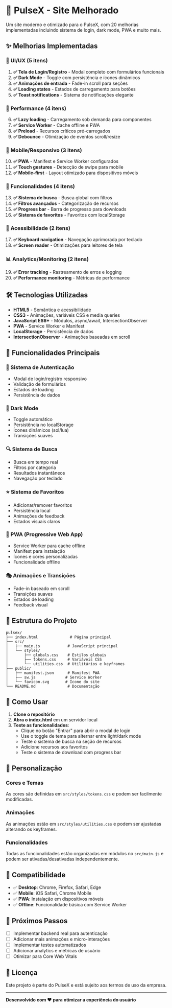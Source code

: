 # 🚀 PulseX - Site Melhorado

Um site moderno e otimizado para o PulseX, com 20 melhorias implementadas incluindo sistema de login, dark mode, PWA e muito mais.

## ✨ Melhorias Implementadas

### 🎨 **UI/UX (5 itens)**
1. **✅ Tela de Login/Registro** - Modal completo com formulários funcionais
2. **✅ Dark Mode** - Toggle com persistência e ícones dinâmicos
3. **✅ Animações de entrada** - Fade-in scroll para seções
4. **✅ Loading states** - Estados de carregamento para botões
5. **✅ Toast notifications** - Sistema de notificações elegante

### 🚀 **Performance (4 itens)**
6. **✅ Lazy loading** - Carregamento sob demanda para componentes
7. **✅ Service Worker** - Cache offline e PWA
8. **✅ Preload** - Recursos críticos pré-carregados
9. **✅ Debounce** - Otimização de eventos scroll/resize

### 📱 **Mobile/Responsivo (3 itens)**
10. **✅ PWA** - Manifest e Service Worker configurados
11. **✅ Touch gestures** - Detecção de swipe para mobile
12. **✅ Mobile-first** - Layout otimizado para dispositivos móveis

### 🔧 **Funcionalidades (4 itens)**
13. **✅ Sistema de busca** - Busca global com filtros
14. **✅ Filtros avançados** - Categorização de recursos
15. **✅ Progress bar** - Barra de progresso para downloads
16. **✅ Sistema de favoritos** - Favoritos com localStorage

### 🎯 **Acessibilidade (2 itens)**
17. **✅ Keyboard navigation** - Navegação aprimorada por teclado
18. **✅ Screen reader** - Otimizações para leitores de tela

### 📊 **Analytics/Monitoring (2 itens)**
19. **✅ Error tracking** - Rastreamento de erros e logging
20. **✅ Performance monitoring** - Métricas de performance

## 🛠️ Tecnologias Utilizadas

- **HTML5** - Semântica e acessibilidade
- **CSS3** - Animações, variáveis CSS e media queries
- **JavaScript ES6+** - Módulos, async/await, IntersectionObserver
- **PWA** - Service Worker e Manifest
- **LocalStorage** - Persistência de dados
- **IntersectionObserver** - Animações baseadas em scroll

## 🚀 Funcionalidades Principais

### 🔐 Sistema de Autenticação
- Modal de login/registro responsivo
- Validação de formulários
- Estados de loading
- Persistência de dados

### 🌙 Dark Mode
- Toggle automático
- Persistência no localStorage
- Ícones dinâmicos (sol/lua)
- Transições suaves

### 🔍 Sistema de Busca
- Busca em tempo real
- Filtros por categoria
- Resultados instantâneos
- Navegação por teclado

### ⭐ Sistema de Favoritos
- Adicionar/remover favoritos
- Persistência local
- Animações de feedback
- Estados visuais claros

### 📱 PWA (Progressive Web App)
- Service Worker para cache offline
- Manifest para instalação
- Ícones e cores personalizadas
- Funcionalidade offline

### 🎭 Animações e Transições
- Fade-in baseado em scroll
- Transições suaves
- Estados de loading
- Feedback visual

## 📁 Estrutura do Projeto

```
pulsex/
├── index.html              # Página principal
├── src/
│   ├── main.js            # JavaScript principal
│   └── styles/
│       ├── globals.css    # Estilos globais
│       ├── tokens.css     # Variáveis CSS
│       └── utilities.css  # Utilitários e keyframes
├── public/
│   ├── manifest.json      # Manifest PWA
│   ├── sw.js             # Service Worker
│   └── favicon.svg       # Ícone do site
└── README.md              # Documentação
```

## 🚀 Como Usar

1. **Clone o repositório**
2. **Abra o index.html** em um servidor local
3. **Teste as funcionalidades**:
   - Clique no botão "Entrar" para abrir o modal de login
   - Use o toggle de tema para alternar entre light/dark mode
   - Teste o sistema de busca na seção de recursos
   - Adicione recursos aos favoritos
   - Teste o sistema de download com progress bar

## 🔧 Personalização

### Cores e Temas
As cores são definidas em `src/styles/tokens.css` e podem ser facilmente modificadas.

### Animações
As animações estão em `src/styles/utilities.css` e podem ser ajustadas alterando os keyframes.

### Funcionalidades
Todas as funcionalidades estão organizadas em módulos no `src/main.js` e podem ser ativadas/desativadas independentemente.

## 📱 Compatibilidade

- ✅ **Desktop**: Chrome, Firefox, Safari, Edge
- ✅ **Mobile**: iOS Safari, Chrome Mobile
- ✅ **PWA**: Instalação em dispositivos móveis
- ✅ **Offline**: Funcionalidade básica com Service Worker

## 🎯 Próximos Passos

- [ ] Implementar backend real para autenticação
- [ ] Adicionar mais animações e micro-interações
- [ ] Implementar testes automatizados
- [ ] Adicionar analytics e métricas de usuário
- [ ] Otimizar para Core Web Vitals

## 📄 Licença

Este projeto é parte do PulseX e está sujeito aos termos de uso da empresa.

---

**Desenvolvido com ❤️ para otimizar a experiência do usuário**
